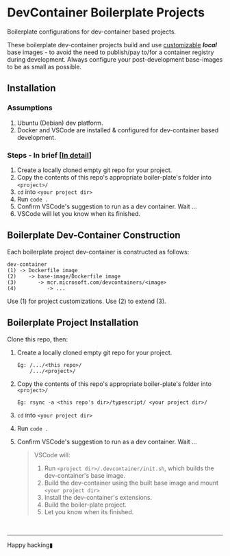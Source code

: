 # DevContainer Boilerplate Projects

Boilerplate configurations for dev-container based projects.

These boilerplate dev-container projects build and use [customizable](#boilerplate-dev-container-construction) ___local___  base images - to avoid the need to publish/pay to/for a container registry during development. Always configure your post-development base-images to be as small as possible.

## Installation

### Assumptions

1. Ubuntu (Debian) dev platform.
2. Docker and VSCode are installed & configured for dev-container based development.

### Steps - In brief [[In detail](#boilerplate-project-installation)]

1. Create a locally cloned empty git repo for your project.
2. Copy the contents of this repo's appropriate boiler-plate's folder into `<project>/`
3. `cd` into `<your project dir>`
4. Run `code .`
5. Confirm VSCode's suggestion to run as a dev container. Wait ...
6. VSCode will let you know when its finished.

## Boilerplate Dev-Container Construction

Each boilerplate project dev-container is constructed as follows:

```text
dev-container
(1) -> Dockerfile image
(2)    -> base-image/Dockerfile image
(3)       -> mcr.microsoft.com/devcontainers/<image>
(4)          -> ...  
```

Use (1) for project customizations. Use (2) to extend (3).

## Boilerplate Project Installation

Clone this repo, then:

1. Create a locally cloned empty git repo for your project.

    ```text
    Eg: /.../<this repo>/
        /.../<project>/
    ```

2. Copy the contents of this repo's appropriate boiler-plate's folder into `<project>/`

    ```text
    Eg: rsync -a <this repo's dir>/typescript/ <your project dir>/
    ```

3. `cd` into `<your project dir>`
4. Run `code .`
5. Confirm VSCode's suggestion to run as a dev container. Wait ...

    >VSCode will:
    >1. Run `<project dir>/.devcontainer/init.sh`, which builds the dev-container's base image.
    >2. Build the dev-container using the built base image and mount `<your project dir>`
    >3. Install the dev-container's extensions.
    >4. Build the boiler-plate project.
    >5. Let you know when its finished.

<BR>

---
Happy hacking▮
